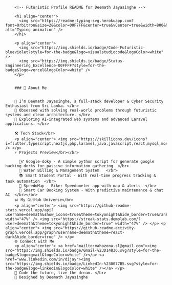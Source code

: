         <!-- Futuristic Profile README for Deemath Jayasinghe -->
        
        <h1 align="center">
          <img src="https://readme-typing-svg.herokuapp.com?font=Orbitron&size=28&color=00F7FF&center=true&vCenter=true&width=800&height=70&lines=Hello+World%2C+I'm+Deemath+Jayasinghe;Futuristic+Coder+%7C+AI+Enthusiast+%7C+Tech+Architect" alt="Typing animation" />
        </h1>
        
        <p align="center">
          <img src="https://img.shields.io/badge/Code-Futuristic-blueviolet?style=for-the-badge&logo=visualstudiocode&logoColor=white" />
          <img src="https://img.shields.io/badge/Status-Engineering_Excellence-00FFFF?style=for-the-badge&logo=vercel&logoColor=white" />
        </p>
        
        
        ### 🧠 About Me
        
        
        🔭 I’m Deemath Jayasinghe, a full-stack developer & Cyber Security Enthusiast from Sri Lanka. </br>
        🧠 Obsessed with solving real-world problems through futuristic systems and clean architecture. </br>
        🚀 Exploring AI-integrated web systems and advanced Laravel applications. </br>
        
        🛠️ Tech Stack</br>
        <p align="center"> <img src="https://skillicons.dev/icons?i=flutter,typescript,nextjs,php,laravel,java,javascript,react,mysql,mongodb,html,css,vscode,git" /> </p>
        ⚡ Projects Preview</br></br>
        
          🕵️‍♂️ Google-doky - A simple python script for generate google hacking dorks for passive information gathering  </br>
          🚰 Water Billing & Management System   </br>
          📚 Smart Student Portal - With real-time progress tracking & task automation  </br>
          🚀 SpeedoMap - Biker Speedometer app with map & alerts  </br>
          📡 Smart Car Booking System - With predictive maintenance & chat AI  </br></br>
        📊 My GitHub Universe</br>
        <p align="center"> <img src="https://github-readme-stats.vercel.app/api?username=deemath&show_icons=true&theme=tokyonight&hide_border=true&rank_icon=percentile" width="47%" /> <img src="https://streak-stats.demolab.com/?user=deemath&theme=tokyonight&hide_border=true" width="47%" /> </p> <p align="center"> <img src="https://github-readme-activity-graph.vercel.app/graph?username=deemath&theme=react-dark&hide_border=true" /> </p>
        🌐 Connect with Me
        <p align="center"> <a href="mailto:mahazona.sl@gmail.com"><img src="https://img.shields.io/badge/Gmail-%23D14836.svg?style=for-the-badge&logo=gmail&logoColor=white" /></a> <a href="www.linkedin.com/in/dijay"><img src="https://img.shields.io/badge/LinkedIn-%230077B5.svg?style=for-the-badge&logo=linkedin&logoColor=white" /></a> </p>
        🚀 Code the future, live the dream. </br>
        🧬 Designed by Deemath Jayasinghe
